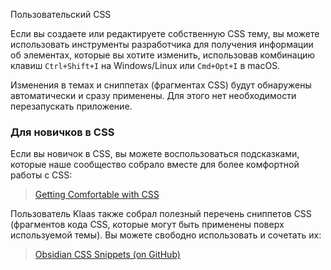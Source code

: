 Пользовательский CSS

Если вы создаете или редактируете собственную CSS тему, вы можете использовать инструменты разработчика для получения информации об элементах, которые вы хотите изменить, использовав комбинацию клавиш `Ctrl+Shift+I` на Windows/Linux или `Cmd+Opt+I` в macOS.

Изменения в темах и сниппетах (фрагментах CSS) будут обнаружены автоматически и сразу применены. Для этого нет необходимости перезапускать приложение.

### Для новичков в CSS 

Если вы новичок в CSS, вы можете воспользоваться подсказками, которые наше сообщество собрало вместе для более комфортной работы с CSS:

> [Getting Comfortable with CSS](https://forum.obsidian.md/t/getting-comfortable-with-obsidian-css/133)

Пользователь Klaas также собрал полезный перечень сниппетов CSS (фрагментов кода CSS, которые могут быть применены поверх используемой темы). Вы можете свободно использовать и сочетать их:

> [Obsidian CSS Snippets (on GitHub)](https://github.com/Dmitriy-Shulha/obsidian-css-snippets/tree/master/Snippets)
